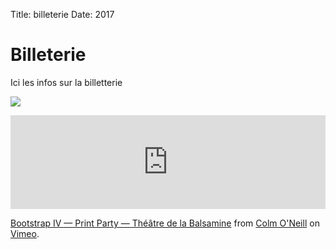 Title: billeterie
Date: 2017

# Billeterie

Ici les infos sur la billetterie


![](https://cloud.osp.kitchen/s/mdj6WwM97jEQzW4/download)

<iframe src="https://player.vimeo.com/video/64151382" width="100%" frameborder="0" webkitallowfullscreen mozallowfullscreen allowfullscreen></iframe>
<p><a href="https://vimeo.com/64151382">Bootstrap IV &mdash; Print Party &mdash; Th&eacute;&acirc;tre de la Balsamine</a> from <a href="https://vimeo.com/user2537446">Colm O&#039;Neill</a> on <a href="https://vimeo.com">Vimeo</a>.</p>